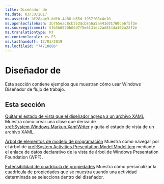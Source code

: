 ```yaml
---
title: Diseñador de
ms.date: 03/30/2017
ms.assetid: bf28aae3-ddfb-4a86-b55d-1957f08c4e10
ms.openlocfilehash: 3b765eac8cb553dcb8a6a5a441d01760ce6f5f3e
ms.sourcegitcommit: 5fb5b6520b06d7f5e6131ec2ad854da302a28f2e
ms.translationtype: MT
ms.contentlocale: es-ES
ms.lasthandoff: 12/03/2019
ms.locfileid: "74710806"
---
```

# <a name="designer"></a>Diseñador de
Esta sección contiene ejemplos que muestran cómo usar Windows Diseñador de flujo de trabajo.

## <a name="in-this-section"></a>Esta sección
 [Quitar el estado de vista que el diseñador agrega a un archivo XAML](removing-the-view-state-the-designer-adds-to-an-xaml-file.md) Muestra cómo crear una clase que deriva de <xref:System.Windows.Markup.XamlWriter> y quita el estado de vista de un archivo XAML.

 [Árbol de elementos de modelo de programación](programming-model-item-tree.md) Muestra cómo navegar por el árbol de <xref:System.Activities.Presentation.Model.ModelItem> mediante el enlace de datos declarativo de la vista de árbol de Windows Presentation Foundation (WPF).

 [Extensibilidad de cuadrícula de propiedades](property-grid-extensibility.md) Muestra cómo personalizar la cuadrícula de propiedades que se muestra cuando una actividad determinada se selecciona dentro del diseñador.
